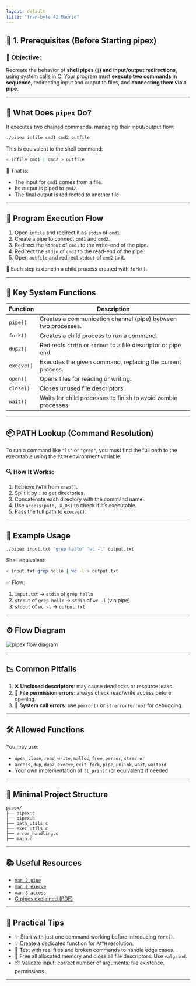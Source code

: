 ```yaml
---
layout: default
title: "fran-byte 42 Madrid"
---
```


## 🔹 1. Prerequisites (Before Starting pipex)

### 📌 Objective:

Recreate the behavior of **shell pipes (`|`) and input/output redirections**, using system calls in C. Your program must **execute two commands in sequence**, redirecting input and output to files, and **connecting them via a pipe**.

---

## 🔧 What Does `pipex` Do?

It executes two chained commands, managing their input/output flow:

```bash
./pipex infile cmd1 cmd2 outfile
````

This is equivalent to the shell command:

```bash
< infile cmd1 | cmd2 > outfile
```

📌 That is:

* The input for `cmd1` comes from a file.
* Its output is piped to `cmd2`.
* The final output is redirected to another file.

---

## 🔁 Program Execution Flow

1. Open `infile` and redirect it as `stdin` of `cmd1`.
2. Create a pipe to connect `cmd1` and `cmd2`.
3. Redirect the `stdout` of `cmd1` to the write-end of the pipe.
4. Redirect the `stdin` of `cmd2` to the read-end of the pipe.
5. Open `outfile` and redirect `stdout` of `cmd2` to it.

📌 Each step is done in a child process created with `fork()`.

---

## 🧠 Key System Functions

| Function   | Description                                                     |
| ---------- | --------------------------------------------------------------- |
| `pipe()`   | Creates a communication channel (pipe) between two processes.   |
| `fork()`   | Creates a child process to run a command.                       |
| `dup2()`   | Redirects `stdin` or `stdout` to a file descriptor or pipe end. |
| `execve()` | Executes the given command, replacing the current process.      |
| `open()`   | Opens files for reading or writing.                             |
| `close()`  | Closes unused file descriptors.                                 |
| `wait()`   | Waits for child processes to finish to avoid zombie processes.  |

---

## 📦 PATH Lookup (Command Resolution)

To run a command like `"ls"` or `"grep"`, you must find the full path to the executable using the `PATH` environment variable.

### 🔍 How It Works:

1. Retrieve `PATH` from `envp[]`.
2. Split it by `:` to get directories.
3. Concatenate each directory with the command name.
4. Use `access(path, X_OK)` to check if it’s executable.
5. Pass the full path to `execve()`.

---

## 🧪 Example Usage

```bash
./pipex input.txt "grep hello" "wc -l" output.txt
```

Shell equivalent:

```bash
< input.txt grep hello | wc -l > output.txt
```

✅ Flow:

1. `input.txt` → `stdin` of `grep hello`
2. `stdout` of `grep hello` → `stdin` of `wc -l` (via pipe)
3. `stdout` of `wc -l` → `output.txt`

---

## ⚙️ Flow Diagram

![pipex flow diagram](../../img/milestone_2/pipex_flujo.png)

---

## 📉 Common Pitfalls

1. ❌ **Unclosed descriptors**: may cause deadlocks or resource leaks.
2. 🔐 **File permission errors**: always check read/write access before opening.
3. 🚫 **System call errors**: use `perror()` or `strerror(errno)` for debugging.

---

## 🛠️ Allowed Functions

You may use:

* `open`, `close`, `read`, `write`, `malloc`, `free`, `perror`, `strerror`
* `access`, `dup`, `dup2`, `execve`, `exit`, `fork`, `pipe`, `unlink`, `wait`, `waitpid`
* Your own implementation of `ft_printf` (or equivalent) if needed

---

## 🧱 Minimal Project Structure

```
pipex/
├── pipex.c
├── pipex.h
├── path_utils.c
├── exec_utils.c
├── error_handling.c
├── main.c
```

---

## 📚 Useful Resources

* [`man 2 pipe`](https://man7.org/linux/man-pages/man2/pipe.2.html)
* [`man 2 execve`](https://man7.org/linux/man-pages/man2/execve.2.html)
* [`man 3 access`](https://man7.org/linux/man-pages/man3/access.3p.html)
* [C pipes explained (PDF)](https://www.cs.buap.mx/~hilario_sm/slide/SO-1/Pipe.pdf)

---

## 🧠 Practical Tips

* ✨ Start with just one command working before introducing `fork()`.
* 💡 Create a dedicated function for `PATH` resolution.
* 🧪 Test with real files and broken commands to handle edge cases.
* 🧼 Free all allocated memory and close all file descriptors. Use `valgrind`.
* 📦 Validate input: correct number of arguments, file existence, permissions.

---
